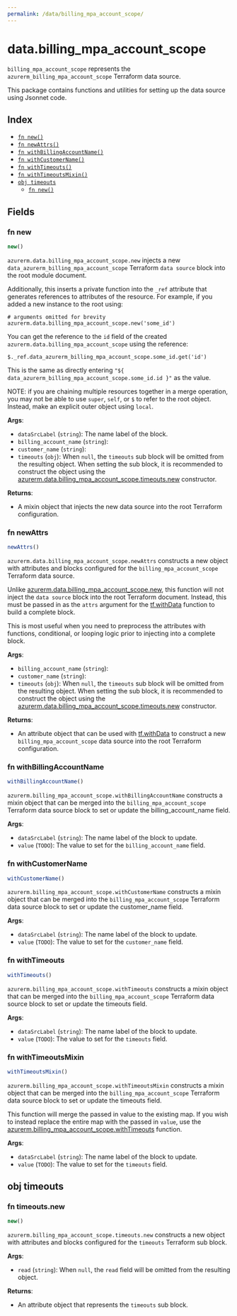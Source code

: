 ```yaml
---
permalink: /data/billing_mpa_account_scope/
---
```


# data.billing_mpa_account_scope

`billing_mpa_account_scope` represents the `azurerm_billing_mpa_account_scope` Terraform data source.



This package contains functions and utilities for setting up the data source using Jsonnet code.


## Index

* [`fn new()`](#fn-new)
* [`fn newAttrs()`](#fn-newattrs)
* [`fn withBillingAccountName()`](#fn-withbillingaccountname)
* [`fn withCustomerName()`](#fn-withcustomername)
* [`fn withTimeouts()`](#fn-withtimeouts)
* [`fn withTimeoutsMixin()`](#fn-withtimeoutsmixin)
* [`obj timeouts`](#obj-timeouts)
  * [`fn new()`](#fn-timeoutsnew)

## Fields

### fn new

```ts
new()
```


`azurerm.data.billing_mpa_account_scope.new` injects a new `data_azurerm_billing_mpa_account_scope` Terraform `data source`
block into the root module document.

Additionally, this inserts a private function into the `_ref` attribute that generates references to attributes of the
resource. For example, if you added a new instance to the root using:

    # arguments omitted for brevity
    azurerm.data.billing_mpa_account_scope.new('some_id')

You can get the reference to the `id` field of the created `azurerm.data.billing_mpa_account_scope` using the reference:

    $._ref.data_azurerm_billing_mpa_account_scope.some_id.get('id')

This is the same as directly entering `"${ data_azurerm_billing_mpa_account_scope.some_id.id }"` as the value.

NOTE: if you are chaining multiple resources together in a merge operation, you may not be able to use `super`, `self`,
or `$` to refer to the root object. Instead, make an explicit outer object using `local`.

**Args**:
  - `dataSrcLabel` (`string`): The name label of the block.
  - `billing_account_name` (`string`): 
  - `customer_name` (`string`): 
  - `timeouts` (`obj`):  When `null`, the `timeouts` sub block will be omitted from the resulting object. When setting the sub block, it is recommended to construct the object using the [azurerm.data.billing_mpa_account_scope.timeouts.new](#fn-billingmpaaccountscopetimeoutsnew) constructor.

**Returns**:
- A mixin object that injects the new data source into the root Terraform configuration.


### fn newAttrs

```ts
newAttrs()
```


`azurerm.data.billing_mpa_account_scope.newAttrs` constructs a new object with attributes and blocks configured for the `billing_mpa_account_scope`
Terraform data source.

Unlike [azurerm.data.billing_mpa_account_scope.new](#fn-billingmpaaccountscopenew), this function will not inject the `data source`
block into the root Terraform document. Instead, this must be passed in as the `attrs` argument for the
[tf.withData](https://github.com/tf-libsonnet/core/tree/main/docs#fn-withdata) function to build a complete block.

This is most useful when you need to preprocess the attributes with functions, conditional, or looping logic prior to
injecting into a complete block.

**Args**:
  - `billing_account_name` (`string`): 
  - `customer_name` (`string`): 
  - `timeouts` (`obj`):  When `null`, the `timeouts` sub block will be omitted from the resulting object. When setting the sub block, it is recommended to construct the object using the [azurerm.data.billing_mpa_account_scope.timeouts.new](#fn-billingmpaaccountscopetimeoutsnew) constructor.

**Returns**:
  - An attribute object that can be used with [tf.withData](https://github.com/tf-libsonnet/core/tree/main/docs#fn-withdata) to construct a new `billing_mpa_account_scope` data source into the root Terraform configuration.


### fn withBillingAccountName

```ts
withBillingAccountName()
```

`azurerm.billing_mpa_account_scope.withBillingAccountName` constructs a mixin object that can be merged into the `billing_mpa_account_scope`
Terraform data source block to set or update the billing_account_name field.



**Args**:
  - `dataSrcLabel` (`string`): The name label of the block to update.
  - `value` (`TODO`): The value to set for the `billing_account_name` field.


### fn withCustomerName

```ts
withCustomerName()
```

`azurerm.billing_mpa_account_scope.withCustomerName` constructs a mixin object that can be merged into the `billing_mpa_account_scope`
Terraform data source block to set or update the customer_name field.



**Args**:
  - `dataSrcLabel` (`string`): The name label of the block to update.
  - `value` (`TODO`): The value to set for the `customer_name` field.


### fn withTimeouts

```ts
withTimeouts()
```

`azurerm.billing_mpa_account_scope.withTimeouts` constructs a mixin object that can be merged into the `billing_mpa_account_scope`
Terraform data source block to set or update the timeouts field.



**Args**:
  - `dataSrcLabel` (`string`): The name label of the block to update.
  - `value` (`TODO`): The value to set for the `timeouts` field.


### fn withTimeoutsMixin

```ts
withTimeoutsMixin()
```

`azurerm.billing_mpa_account_scope.withTimeoutsMixin` constructs a mixin object that can be merged into the `billing_mpa_account_scope`
Terraform data source block to set or update the timeouts field.

This function will merge the passed in value to the existing map. If you wish
to instead replace the entire map with the passed in `value`, use the [azurerm.billing_mpa_account_scope.withTimeouts](TODO)
function.


**Args**:
  - `dataSrcLabel` (`string`): The name label of the block to update.
  - `value` (`TODO`): The value to set for the `timeouts` field.


## obj timeouts



### fn timeouts.new

```ts
new()
```


`azurerm.billing_mpa_account_scope.timeouts.new` constructs a new object with attributes and blocks configured for the `timeouts`
Terraform sub block.



**Args**:
  - `read` (`string`):  When `null`, the `read` field will be omitted from the resulting object.

**Returns**:
  - An attribute object that represents the `timeouts` sub block.
